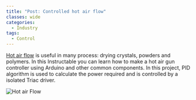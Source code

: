 ```yaml
---
title: "Post: Controlled hot air flow"
classes: wide
categories:
  - Industry
tags:
  - Control
---
```

 
[Hot air flow](https://www.instructables.com/DIY-SMD-REWORK-STATION/) is useful in many process: drying crystals, powders and polymers. In this Instructable you can learn how to make a hot air gun controller using Arduino and other common components. In this project, PID algorithm is used to calculate the power required and is controlled by a isolated Triac driver.

![Hot air Flow](https://content.instructables.com/ORIG/F5P/1JOM/JO8XYNUL/F5P1JOMJO8XYNUL.jpg?auto=webp&frame=1&width=602&height=1024&fit=bounds&md=bf6cff3b86809c27d523a6e902e503b7)

